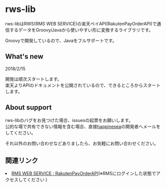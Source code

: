 # rws-lib
rws-libはRWS(RMS WEB SERVICE)の楽天ペイAPI(RakutenPayOrderAPI)で通信するデータをGroovy/Javaから使いやすい形に変換するライブラリです。

Groovyで開発しているので、Javaをフルサポートです。

## What's new
<dl>
  <dt>2018/2/15</dt>
  <dl>
    開発は順次スタートします。<br>楽天よりAPIのドキュメントを公開されているので、できるところからスタートします。
  </dl>

</dl>

## About support
rws-libのバグをお見つけた場合、issuesの起票をお願いします。<br>
公的な場で共有できない情報を含む場合、直接<a href="https://github.com/happinesea">happinesea</a>の開発者へメールをしてください。

それ以外のお問い合わせなどありましたら、お気軽にお問い合わせください。

## 関連リンク
<li>
  <a href="https://webservice.rms.rakuten.co.jp/merchant-portal/view?contents=/ja/common/1-1_service_index/rakutenpayorderapi" target="_brank">RMS WEB SERVICE : RakutenPayOrderAPI</a>(※RMSにログインした状態でアクセスしてください 
)
</li>
